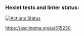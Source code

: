 ### Hexlet tests and linter status:
[![Actions Status](https://github.com/Mark-Shkuro/frontend-project-lvl2/workflows/hexlet-check/badge.svg)](https://github.com/Mark-Shkuro/frontend-project-lvl2/actions)

https://asciinema.org/a/515230